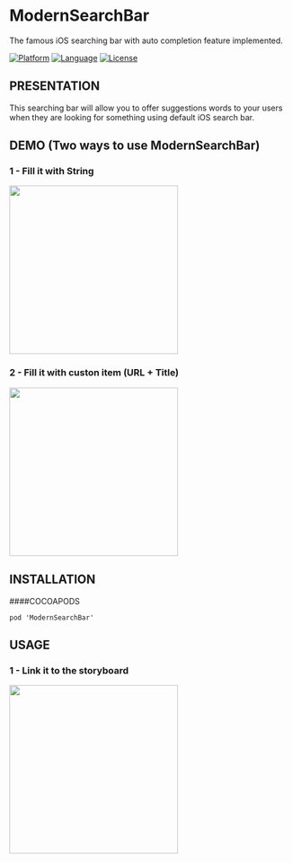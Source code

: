 # ModernSearchBar
The famous iOS searching bar with auto completion feature implemented.

[![Platform](http://img.shields.io/badge/platform-ios-blue.svg?style=flat
)](https://developer.apple.com/iphone/index.action)
[![Language](http://img.shields.io/badge/language-swift-brightgreen.svg?style=flat
)](https://developer.apple.com/swift)
[![License](http://img.shields.io/badge/license-MIT-lightgrey.svg?style=flat
)](http://mit-license.org)

## PRESENTATION
This searching bar will allow you to offer suggestions words to your users when they are looking for something using default iOS search bar.


## DEMO (Two ways to use ModernSearchBar)
<p align="center">
 <h3>1 - Fill it with String</h3>
 <img src ="https://github.com/PhilippeBoisney/ModernSearchBar/raw/master/Gifs/Gif_simple_list.gif", height=300/>
 <h3>2 - Fill it with custon item (URL + Title)</h3>
 <img src ="https://github.com/PhilippeBoisney/ModernSearchBar/raw/master/Gifs/Gif_complex_list.gif", height=300/>
 
</p>

## INSTALLATION
####COCOAPODS
```
pod 'ModernSearchBar'
```


## USAGE
<p align="center">
 <h3>1 - Link it to the storyboard</h3>
 <img src ="https://github.com/PhilippeBoisney/ModernSearchBar/raw/master/Examples%20Url/usage_1.png", height=300/> 
</p>

